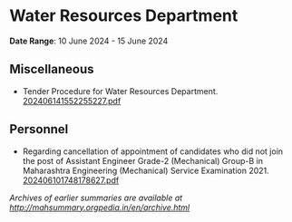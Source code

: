 # Water Resources Department

**Date Range**: 10 June 2024 - 15 June 2024


## Miscellaneous
- Tender Procedure for Water Resources Department.\
  [202406141552255227.pdf](https://gr.maharashtra.gov.in/Site/Upload/Government%20Resolutions/English/202406141552255227.pdf)

## Personnel
- Regarding cancellation of appointment of candidates who did not join the post of Assistant Engineer Grade-2 (Mechanical) Group-B in Maharashtra Engineering (Mechanical) Service Examination 2021.\
  [202406101748178627.pdf](https://gr.maharashtra.gov.in/Site/Upload/Government%20Resolutions/English/202406101748178627.pdf)


*Archives of earlier summaries are available at http://mahsummary.orgpedia.in/en/archive.html*